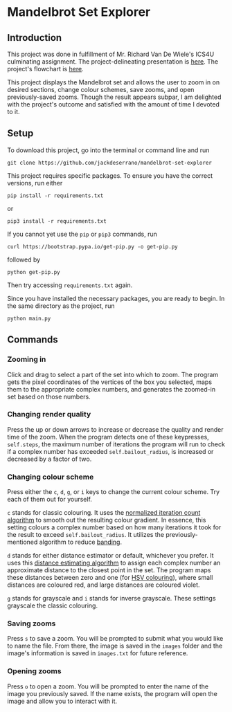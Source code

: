 # Mandelbrot Set Explorer
## Introduction
This project was done in fulfillment of Mr. Richard Van De Wiele's ICS4U culminating assignment. The project-delineating presentation is [here](presentation/presentation.tex). The project's flowchart is [here](flowchart.pdf). 

This project displays the Mandelbrot set and allows the user to zoom in on desired sections, change colour schemes, save zooms, and open previously-saved zooms. Though the result appears subpar, I am delighted with the project's outcome and satisfied with the amount of time I devoted to it. 

## Setup
To download this project, go into the terminal or command line and run 
```
git clone https://github.com/jackdeserrano/mandelbrot-set-explorer
```
This project requires specific packages. To ensure you have the correct versions, run either
```
pip install -r requirements.txt
```
or 
```
pip3 install -r requirements.txt
```
If you cannot yet use the `pip` or `pip3` commands, run 
```
curl https://bootstrap.pypa.io/get-pip.py -o get-pip.py
```
followed by
```
python get-pip.py
```
Then try accessing `requirements.txt` again.

Since you have installed the necessary packages, you are ready to begin. In the same directory as the project, run
```
python main.py
```

## Commands
### Zooming in
Click and drag to select a part of the set into which to zoom. The program gets the pixel coordinates of the vertices of the box you selected, maps them to the appropriate complex numbers, and generates the zoomed-in set based on those numbers.
### Changing render quality
Press the up or down arrows to increase or decrease the quality and render time of the zoom. When the program detects one of these keypresses, `self.steps`, the maximum number of iterations the program will run to check if a complex number has exceeded `self.bailout_radius`, is increased or decreased by a factor of two.
### Changing colour scheme
Press either the `c`, `d`, `g`, or `i` keys to change the current colour scheme. Try each of them out for yourself.

`c` stands for classic colouring. It uses the [normalized iteration count algorithm](https://www.iquilezles.org/www/articles/mset_smooth/mset_smooth.htm) to smooth out the resulting colour gradient. In essence, this setting colours a complex number based on how many iterations it took for the result to exceed `self.bailout_radius`. It utilizes the previously-mentioned algorithm to reduce [banding](https://en.wikipedia.org/wiki/Plotting_algorithms_for_the_Mandelbrot_set#Histogram_coloring).

`d` stands for either distance estimator or default, whichever you prefer. It uses this [distance estimating algorithm](http://www.mrob.com/pub/muency/distanceestimator.html) to assign each complex number an approximate distance to the closest point in the set. The program maps these distances between zero and one (for [HSV colouring](https://en.wikipedia.org/wiki/HSL_and_HSV)), where small distances are coloured red, and large distances are coloured violet.

`g` stands for grayscale and `i` stands for inverse grayscale. These settings grayscale the classic colouring.

### Saving zooms
Press `s` to save a zoom. You will be prompted to submit what you would like to name the file. From there, the image is saved in the `images` folder and the image's information is saved in `images.txt` for future reference.

### Opening zooms
Press `o` to open a zoom. You will be prompted to enter the name of the image you previously saved. If the name exists, the program will open the image and allow you to interact with it.
